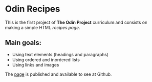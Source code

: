# Odin Recipes
This is the first project of **The Odin Project** curriculum and consists on making a simple HTML _recipes page_.

## Main goals:
* Using text elements (headings and paragraphs)
* Using ordered and inordered lists
* Using links and images

The [page](https://annd30.github.io/odin-recipes/) is published and available to see at Github.